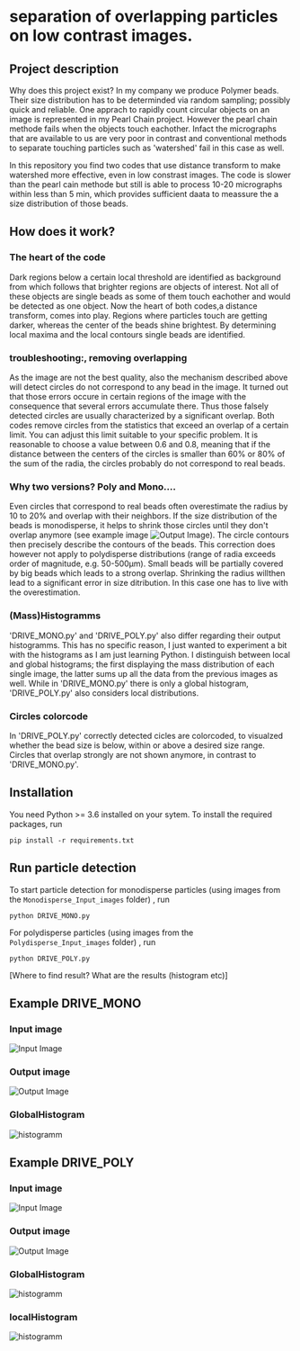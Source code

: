 # separation of overlapping particles on low contrast images.

## Project description
Why does this project exist? 
In my company we produce Polymer beads. Their size distribution has to be determinded via random sampling; possibly quick and reliable. One apprach to rapidly count circular objects on an image is represented in my Pearl Chain project. However the pearl chain methode fails when the objects touch eachother. Infact the micrographs that are available to us are very poor in contrast and conventional methods to separate touching particles such as 'watershed' fail in this case as well.

In this repository you find two codes that use distance transform to make watershed more effective, even in low constrast images. The code is slower than the pearl cain methode but still is able to  process 10-20 micrographs within less than 5 min, which provides sufficient daata to meassure the a size distribution of those beads. 

## How does it work?

### The heart of the code
Dark regions below a certain local threshold are identified as background from which follows that brighter regions are objects of interest. Not all of these objects are single beads as some of them touch eachother and would be detected as one object. Now the heart of both codes,a distance transform, comes into play. Regions where particles touch are getting darker, whereas the center of the beads shine brightest. By determining local maxima and the local contours single beads are identified. 

### troubleshooting:, removing  overlapping
As the image are not the best quality, also the mechanism described above will detect circles do not correspond to any bead in the image. It turned out that those errors occure in certain regions of the image with the consequence that several errors accumulate there. Thus those falsely detected circles are usually characterized by a significant overlap. Both codes remove circles from the statistics that exceed an overlap of a certain limit. You can adjust this limit suitable to your specific problem. It is reasonable to choose a value between 0.6 and 0.8, meaning that if the distance between the centers of the circles is smaller than 60% or 80% of the sum of the radia, the circles probably do not correspond to real beads. 

### Why two versions? Poly and Mono....
Even circles that correspond to real beads often overestimate the radius by 10 to 20% and overlap with their neighbors. If the size distribution of the beads is monodisperse, it helps to shrink those circles until they don't overlap anymore (see example image ![Output Image](Output_image.JPG?raw=true "Output Image")). The circle contours then precisely describe the contours of the beads. This correction does however not apply to polydisperse distributions (range of radia exceeds order of magnitude, e.g. 50-500µm). Small beads will be partially covered by big beads which leads to a strong overlap. Shrinking the radius willthen lead to a significant error in size ditribution. In this case one has to live with the overestimation. 

### (Mass)Histogramms 
'DRIVE_MONO.py' and 'DRIVE_POLY.py' also differ regarding their output histogramms. This has no specific reason, I just wanted to experiment a bit with the histograms as I am just learning Python. I distinguish between local and global histograms; the first displaying the mass distribution of each single image, the latter sums up all the data from the previous images as well. While in 'DRIVE_MONO.py' there is only a global histogram, 'DRIVE_POLY.py' also considers local distributions. 

### Circles colorcode
In 'DRIVE_POLY.py' correctly detected cicles are colorcoded, to visualzed whether the bead size is below, within or above a desired size range. Circles that overlap strongly are not shown anymore, in contrast to 'DRIVE_MONO.py'.

## Installation
You need Python >= 3.6 installed on your sytem. To install the required packages, run 
```
pip install -r requirements.txt
```

## Run particle detection

To start particle detection for monodisperse particles (using images from the `Monodisperse_Input_images` folder) , run
```
python DRIVE_MONO.py
```
For polydisperse particles (using images from the `Polydisperse_Input_images` folder) , run
```
python DRIVE_POLY.py
```

[Where to find result? What are the results (histogram etc)]

## Example DRIVE_MONO

### Input image
![Input Image](MONO_Input.JPG?raw=true "Input Image Monodisperse")
### Output image
![Output Image](Output_MONO.JPG?raw=true "Output Image Monodisperse")
### GlobalHistogram
![histogramm](MONO_GLOBAL_Histogramm.JPG?raw=true "Global Histogram Monodisperse")

## Example DRIVE_POLY

### Input image
![Input Image](POLY_Input.JPG?raw=true "Input Image Monodisperse")
### Output image
![Output Image](Output_POLY.JPG?raw=true "Output Image Monodisperse")
### GlobalHistogram
![histogramm](POLY__GLOBAL_Histogramm_POLY.JPG?raw=true "Global Histogram Monodisperse")
### localHistogram
![histogramm](POLY__local_Histogramm.JPG?raw=true "local Histogram Monodisperse")



